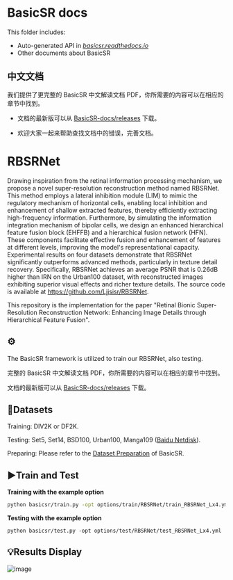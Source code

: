# BasicSR docs

This folder includes:

- Auto-generated API in [*basicsr.readthedocs.io*](https://basicsr.readthedocs.io/en/latest/#)
- Other documents about BasicSR

## 中文文档

我们提供了更完整的 BasicSR 中文解读文档 PDF，你所需要的内容可以在相应的章节中找到。

- 文档的最新版可以从 [BasicSR-docs/releases](https://github.com/XPixelGroup/BasicSR-docs/releases) 下载。

- 欢迎大家一起来帮助查找文档中的错误，完善文档。



# RBSRNet

Drawing inspiration from the retinal information processing mechanism, we propose a novel super-resolution reconstruction method named RBSRNet. This method employs a lateral inhibition module (LIM) to mimic the regulatory mechanism of horizontal cells, enabling local inhibition and enhancement of shallow extracted features, thereby efficiently extracting high-frequency information. Furthermore, by simulating the information integration mechanism of bipolar cells, we design an enhanced hierarchical feature fusion block (EHFFB) and a hierarchical fusion network (HFN). These components facilitate effective fusion and enhancement of features at different levels, improving the model's representational capacity. Experimental results on four datasets demonstrate that RBSRNet significantly outperforms advanced methods, particularly in texture detail recovery. Specifically, RBSRNet achieves an average PSNR that is 0.26dB higher than IRN on the Urban100 dataset, with reconstructed images exhibiting superior visual effects and richer texture details. The source code is available at https://github.com/Ljjsisr/RBSRNet.

This repository is the implementation for the paper "Retinal Bionic Super-Resolution Reconstruction Network: Enhancing Image Details through Hierarchical Feature Fusion". 

## ⚙️

The BasicSR framework is utilized to train our RBSRNet, also testing.

完整的 BasicSR 中文解读文档 PDF，你所需要的内容可以在相应的章节中找到。

文档的最新版可以从 [BasicSR-docs/releases](https://github.com/XPixelGroup/BasicSR-docs/releases) 下载。

## 🎈Datasets
Training: DIV2K or DF2K.

Testing: Set5, Set14, BSD100, Urban100, Manga109 ([Baidu Netdisk](https://pan.baidu.com/s/1NF_McRKPgkRjqFCevjWMiQ?pwd=ci78)).

Preparing: Please refer to the [Dataset Preparation](https://github.com/XPixelGroup/BasicSR/blob/master/docs/DatasetPreparation.md) of BasicSR.

## ▶️Train and Test

**Training with the example option**

```bash
python basicsr/train.py -opt options/train/RBSRNet/train_RBSRNet_Lx4.yml 
```

**Testing with the example option**

```python basicsr/test.py -opt options/test/RBSRNet/test_RBSRNet_Lx4.yml```

## 💡Results Display

![image](https://github.com/user-attachments/assets/8991ecbb-76de-4488-ad5b-40bbbb2836e3)


